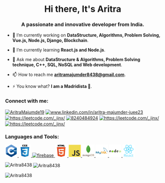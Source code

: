 <h1 align="center">Hi there, It's Aritra</h1>
<h3 align="center">A passionate and innovative developer from India.</h3>


- 🔭 I’m currently working on **DataStructure, Algorithms, Problem Solving, Vue.js, Node.js, Django, Blockchain**.

- 🌱 I’m currently learning **React.js and Node.js**.

- 💬 Ask me about **DataStructure & Algorithms, Problem Solving technique, C++, SQL, NoSQL and Web development**.

- 📫 How to reach me **aritramajumder8438@gmail.com**.

- ⚡ You know what? **I am a Madridista 🤍**.

<h3 align="left">Connect with me:</h3>
<p align="left">
<a href="https://twitter.com/AritraMajumde19" target="blank"><img align="center" src="https://raw.githubusercontent.com/rahuldkjain/github-profile-readme-generator/master/src/images/icons/Social/twitter.svg" alt="AritraMajumde19" height="30" width="40" /></a>
<a href="www.linkedin.com/in/aritra-majumder-juee23" target="blank"><img align="center" src="https://raw.githubusercontent.com/rahuldkjain/github-profile-readme-generator/master/src/images/icons/Social/linked-in-alt.svg" alt="www.linkedin.com/in/aritra-majumder-juee23" height="30" width="40" /></a>
<a href="https://leetcode.com/_jinx/" target="blank"><img align="center" src="https://raw.githubusercontent.com/rahuldkjain/github-profile-readme-generator/master/src/images/icons/Social/leet-code.svg" alt="https://leetcode.com/_jinx/" height="30" width="40" /></a>
<a href="https://api.whatsapp.com/send?phone=8240484924" target="blank"><img align="center" src="https://raw.githubusercontent.com/rahuldkjain/github-profile-readme-generator/master/src/images/icons/Social/whatsapp.svg" alt="8240484924" height="30" width="40" /></a>
<a href="https://stackexchange.com/users/14895077/aritra-majumder" target="blank"><img align="center" src="https://raw.githubusercontent.com/rahuldkjain/github-profile-readme-generator/master/src/images/icons/Social/stack-overflow.svg" alt="https://leetcode.com/_jinx/" height="30" width="40" /></a>
<a href="https://t.me/Aritra@@JUEE" target="blank"><img align="center" src="https://upload.wikimedia.org/wikipedia/commons/thumb/8/82/Telegram_logo.svg/2048px-Telegram_logo.svg.png" alt="https://leetcode.com/_jinx/" height="30" width="40" /></a>

<h3 align="left">Languages and Tools:</h3>
<p align="left"> <a href="https://www.w3schools.com/cpp/" target="_blank" rel="noreferrer"> <img src="https://raw.githubusercontent.com/devicons/devicon/master/icons/cplusplus/cplusplus-original.svg" alt="cplusplus" width="40" height="40"/> </a> <a href="https://www.w3schools.com/css/" target="_blank" rel="noreferrer"> <img src="https://raw.githubusercontent.com/devicons/devicon/master/icons/css3/css3-original-wordmark.svg" alt="css3" width="40" height="40"/> </a> <a href="https://firebase.google.com/" target="_blank" rel="noreferrer"> <img src="https://www.vectorlogo.zone/logos/firebase/firebase-icon.svg" alt="firebase" width="40" height="40"/> </a> <a href="https://www.w3.org/html/" target="_blank" rel="noreferrer"> <img src="https://raw.githubusercontent.com/devicons/devicon/master/icons/html5/html5-original-wordmark.svg" alt="html5" width="40" height="40"/> </a> <a href="https://developer.mozilla.org/en-US/docs/Web/JavaScript" target="_blank" rel="noreferrer"> <img src="https://raw.githubusercontent.com/devicons/devicon/master/icons/javascript/javascript-original.svg" alt="javascript" width="40" height="40"/> </a> <a href="https://www.mongodb.com/" target="_blank" rel="noreferrer"> <img src="https://raw.githubusercontent.com/devicons/devicon/master/icons/mongodb/mongodb-original-wordmark.svg" alt="mongodb" width="40" height="40"/> </a> <a href="https://www.mysql.com/" target="_blank" rel="noreferrer"> <img src="https://raw.githubusercontent.com/devicons/devicon/master/icons/mysql/mysql-original-wordmark.svg" alt="mysql" width="40" height="40"/> </a> <a href="https://nodejs.org" target="_blank" rel="noreferrer"> <img src="https://raw.githubusercontent.com/devicons/devicon/master/icons/nodejs/nodejs-original-wordmark.svg" alt="nodejs" width="40" height="40"/> </a> <a href="https://reactjs.org/" target="_blank" rel="noreferrer"> <img src="https://raw.githubusercontent.com/devicons/devicon/master/icons/react/react-original-wordmark.svg" alt="react" width="40" height="40"/> </a> </p>

<p><img align="left" src="https://github-readme-stats.vercel.app/api/top-langs?username=Aritra8438&show_icons=true&locale=en&layout=compact" alt="Aritra8438" /></p>

<p>&nbsp;<img align="center" src="https://github-readme-stats.vercel.app/api?username=Aritra8438&show_icons=true&locale=en" alt="Aritra8438" /></p>

<p><img align="center" src="https://github-readme-streak-stats.herokuapp.com/?user=Aritra8438&" alt="Aritra8438" /></p>




